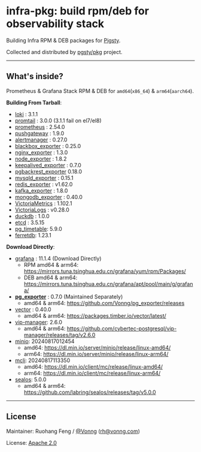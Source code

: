 # infra-pkg: build rpm/deb for observability stack

Building Infra RPM & DEB packages for [Pigsty](https://pigsty.io).

Collected and distributed by [pgsty/pkg](https://github.com/pgsty/pkg) project.


--------

## What's inside?

Prometheus & Grafana Stack RPM & DEB for `amd64`(`x86_64`) & `arm64`(`aarch64`).

**Building From Tarball**:

- [loki](https://github.com/grafana/loki) : 3.1.1
- [promtail](https://github.com/grafana/loki/releases/tag/v3.0.0) : 3.0.0 (3.1.1 fail on el7/el8)
- [prometheus](https://github.com/prometheus/prometheus) : 2.54.0
- [pushgateway](https://github.com/prometheus/pushgateway) : 1.9.0
- [alertmanager](https://github.com/prometheus/alertmanager) : 0.27.0
- [blackbox_exporter](https://github.com/prometheus/blackbox_exporter) : 0.25.0
- [nginx_exporter](https://github.com/nginxinc/nginx-prometheus-exporter) : 1.3.0
- [node_exporter](https://github.com/prometheus/node_exporter) : 1.8.2
- [keepalived_exporter](https://github.com/gen2brain/keepalived_exporter) : 0.7.0
- [pgbackrest_exporter](https://github.com/woblerr/pgbackrest_exporter) 0.18.0
- [mysqld_exporter](https://github.com/prometheus/mysqld_exporter) : 0.15.1
- [redis_exporter](https://github.com/oliver006/redis_exporter) : v1.62.0
- [kafka_exporter](https://github.com/danielqsj/kafka_exporter) : 1.8.0
- [mongodb_exporter](https://github.com/percona/mongodb_exporter) : 0.40.0
- [VictoriaMetrics](https://github.com/VictoriaMetrics/VictoriaMetrics) : 1.102.1
- [VictoriaLogs](https://github.com/VictoriaMetrics/VictoriaMetrics/releases) : v0.28.0
- [duckdb](https://github.com/duckdb/duckdb) : 1.0.0
- [etcd](https://github.com/etcd-io/etcd) : 3.5.15
- [pg_timetable](https://github.com/cybertec-postgresql/pg_timetable): 5.9.0
- [ferretdb](https://github.com/FerretDB/FerretDB): 1.23.1


**Download Directly**:

- [grafana](https://github.com/grafana/grafana/) : 11.1.4 (Download Directly)
    - RPM amd64 & arm64: https://mirrors.tuna.tsinghua.edu.cn/grafana/yum/rpm/Packages/
    - DEB amd64 & arm64: https://mirrors.tuna.tsinghua.edu.cn/grafana/apt/pool/main/g/grafana/
- [**pg_exporter**](https://github.com/Vonng/pg_exporter) : 0.7.0 (Maintained Separately)
    - amd64 & arm64: https://github.com/Vonng/pg_exporter/releases
- [vector](https://github.com/vectordotdev/vector/releases) : 0.40.0
    - amd64 & arm64: https://packages.timber.io/vector/latest/
- [vip-manager](https://github.com/cybertec-postgresql/vip-manager): 2.6.0
    - amd64 & arm64: https://github.com/cybertec-postgresql/vip-manager/releases/tag/v2.6.0
- [minio](https://github.com/minio/minio): 20240817012454
    - amd64: https://dl.min.io/server/minio/release/linux-amd64/
    - arm64: https://dl.min.io/server/minio/release/linux-arm64/
- [mcli](https://github.com/minio/mc): 20240817113350
    - amd64: https://dl.min.io/client/mc/release/linux-amd64/
    - arm64: https://dl.min.io/client/mc/release/linux-arm64/
- [sealos](https://github.com/labring/sealos): 5.0.0
    - amd64 & arm64: https://github.com/labring/sealos/releases/tag/v5.0.0

--------

## License

Maintainer: Ruohang Feng / [@Vonng](https://vonng.com/en/) ([rh@vonng.com](mailto:rh@vonng.com))

License: [Apache 2.0](LICENSE)
